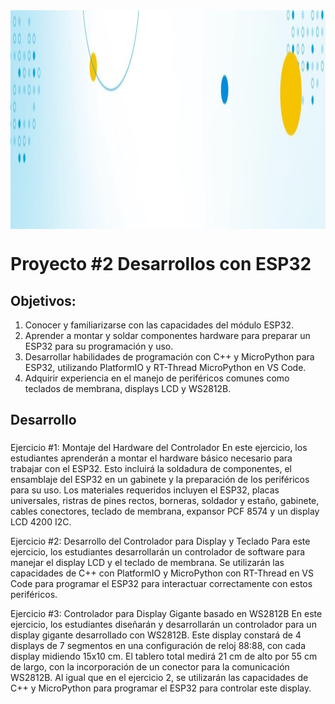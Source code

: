
<img src="https://github.com/ISPC-TST-ELECTRONICA-MICROCONTROLADA/proyecto-2-grupo-01/blob/main/B_Bibliografia/Img/fondo.jpg" align="center" height="350">

# Proyecto #2 Desarrollos con ESP32


## Objetivos:

1. Conocer y familiarizarse con las capacidades del módulo ESP32.
2. Aprender a montar y soldar componentes hardware para preparar
un ESP32 para su programación y uso.
3. Desarrollar habilidades de programación con C++ y MicroPython
para ESP32, utilizando PlatformIO y RT-Thread MicroPython en
VS Code.
4. Adquirir experiencia en el manejo de periféricos comunes como
teclados de membrana, displays LCD y WS2812B.

## Desarrollo

### 
Ejercicio #1: Montaje del Hardware del Controlador
En este ejercicio, los estudiantes aprenderán a montar el hardware
básico necesario para trabajar con el ESP32. Esto incluirá la soldadura
de componentes, el ensamblaje del ESP32 en un gabinete y la
preparación de los periféricos para su uso. Los materiales requeridos
incluyen el ESP32, placas universales, ristras de pines rectos, borneras,
soldador y estaño, gabinete, cables conectores, teclado de membrana,
expansor PCF 8574 y un display LCD 4200 I2C.

Ejercicio #2: Desarrollo del Controlador para Display y Teclado
Para este ejercicio, los estudiantes desarrollarán un controlador de
software para manejar el display LCD y el teclado de membrana. Se
utilizarán las capacidades de C++ con PlatformIO y MicroPython con
RT-Thread en VS Code para programar el ESP32 para interactuar
correctamente con estos periféricos.

Ejercicio #3: Controlador para Display Gigante basado en
WS2812B
En este ejercicio, los estudiantes diseñarán y desarrollarán un
controlador para un display gigante desarrollado con WS2812B. Este
display constará de 4 displays de 7 segmentos en una configuración de
reloj 88:88, con cada display midiendo 15x10 cm. El tablero total medirá
21 cm de alto por 55 cm de largo, con la incorporación de un conector 
para la comunicación WS2812B. Al igual que en el ejercicio 2, se
utilizarán las capacidades de C++ y MicroPython para programar el
ESP32 para controlar este display.
